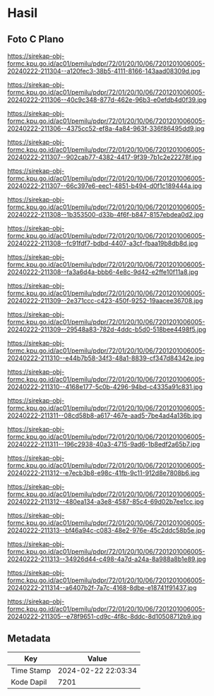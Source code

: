 # Hasil

## Foto C Plano

https://sirekap-obj-formc.kpu.go.id/ac01/pemilu/pdpr/72/01/20/10/06/7201201006005-20240222-211304--a120fec3-38b5-4111-8166-143aad08309d.jpg

https://sirekap-obj-formc.kpu.go.id/ac01/pemilu/pdpr/72/01/20/10/06/7201201006005-20240222-211306--40c9c348-877d-462e-96b3-e0efdb4d0f39.jpg

https://sirekap-obj-formc.kpu.go.id/ac01/pemilu/pdpr/72/01/20/10/06/7201201006005-20240222-211306--4375cc52-ef8a-4a84-963f-336f86495dd9.jpg

https://sirekap-obj-formc.kpu.go.id/ac01/pemilu/pdpr/72/01/20/10/06/7201201006005-20240222-211307--902cab77-4382-4417-9f39-7b1c2e22278f.jpg

https://sirekap-obj-formc.kpu.go.id/ac01/pemilu/pdpr/72/01/20/10/06/7201201006005-20240222-211307--66c397e6-eec1-4851-b494-d0f1c189444a.jpg

https://sirekap-obj-formc.kpu.go.id/ac01/pemilu/pdpr/72/01/20/10/06/7201201006005-20240222-211308--1b353500-d33b-4f6f-b847-8157ebdea0d2.jpg

https://sirekap-obj-formc.kpu.go.id/ac01/pemilu/pdpr/72/01/20/10/06/7201201006005-20240222-211308--fc91fdf7-bdbd-4407-a3cf-fbaa19b8db8d.jpg

https://sirekap-obj-formc.kpu.go.id/ac01/pemilu/pdpr/72/01/20/10/06/7201201006005-20240222-211308--fa3a6d4a-bbb6-4e8c-9d42-e2ffe10f11a8.jpg

https://sirekap-obj-formc.kpu.go.id/ac01/pemilu/pdpr/72/01/20/10/06/7201201006005-20240222-211309--2e371ccc-c423-450f-9252-19aacee36708.jpg

https://sirekap-obj-formc.kpu.go.id/ac01/pemilu/pdpr/72/01/20/10/06/7201201006005-20240222-211309--29548a83-782d-4ddc-b5d0-518bee4498f5.jpg

https://sirekap-obj-formc.kpu.go.id/ac01/pemilu/pdpr/72/01/20/10/06/7201201006005-20240222-211310--e44b7b58-34f3-48a1-8839-cf347d84342e.jpg

https://sirekap-obj-formc.kpu.go.id/ac01/pemilu/pdpr/72/01/20/10/06/7201201006005-20240222-211310--4168e177-5c0b-4296-94bd-c4335a91c831.jpg

https://sirekap-obj-formc.kpu.go.id/ac01/pemilu/pdpr/72/01/20/10/06/7201201006005-20240222-211311--08cd58b8-a617-467e-aad5-7be4ad4a136b.jpg

https://sirekap-obj-formc.kpu.go.id/ac01/pemilu/pdpr/72/01/20/10/06/7201201006005-20240222-211311--196c2938-40a3-4715-9ad6-1b8edf2a65b7.jpg

https://sirekap-obj-formc.kpu.go.id/ac01/pemilu/pdpr/72/01/20/10/06/7201201006005-20240222-211312--e7ecb3b8-e98c-41fb-9c11-912d8e7808b6.jpg

https://sirekap-obj-formc.kpu.go.id/ac01/pemilu/pdpr/72/01/20/10/06/7201201006005-20240222-211312--480ea134-a3e8-4587-85c4-69d02b7ee1cc.jpg

https://sirekap-obj-formc.kpu.go.id/ac01/pemilu/pdpr/72/01/20/10/06/7201201006005-20240222-211313--bf46a94c-c083-48e2-976e-45c2ddc58b5e.jpg

https://sirekap-obj-formc.kpu.go.id/ac01/pemilu/pdpr/72/01/20/10/06/7201201006005-20240222-211313--34926d44-c498-4a7d-a24a-8a988a8b1e89.jpg

https://sirekap-obj-formc.kpu.go.id/ac01/pemilu/pdpr/72/01/20/10/06/7201201006005-20240222-211314--a6407b2f-7a7c-4168-8dbe-e18741f91437.jpg

https://sirekap-obj-formc.kpu.go.id/ac01/pemilu/pdpr/72/01/20/10/06/7201201006005-20240222-211305--e78f9651-cd9c-4f8c-8ddc-8d10508712b9.jpg


## Metadata

| Key        | Value               |
| ---------- | ------------------- |
| Time Stamp | 2024-02-22 22:03:34 |
| Kode Dapil | 7201                |



